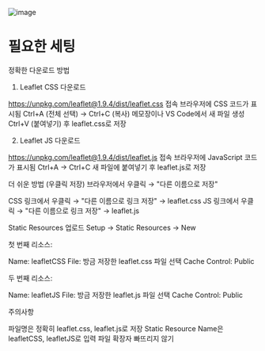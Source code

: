 ![image](https://github.com/user-attachments/assets/f0d475d6-b532-4b03-94e3-780c38364cd7)



# 필요한 세팅
정확한 다운로드 방법
1. Leaflet CSS 다운로드

https://unpkg.com/leaflet@1.9.4/dist/leaflet.css 접속
브라우저에 CSS 코드가 표시됨
Ctrl+A (전체 선택) → Ctrl+C (복사)
메모장이나 VS Code에서 새 파일 생성
Ctrl+V (붙여넣기) 후 leaflet.css로 저장

2. Leaflet JS 다운로드

https://unpkg.com/leaflet@1.9.4/dist/leaflet.js 접속
브라우저에 JavaScript 코드가 표시됨
Ctrl+A → Ctrl+C
새 파일에 붙여넣기 후 leaflet.js로 저장

더 쉬운 방법 (우클릭 저장)
브라우저에서 우클릭 → "다른 이름으로 저장"

CSS 링크에서 우클릭 → "다른 이름으로 링크 저장" → leaflet.css
JS 링크에서 우클릭 → "다른 이름으로 링크 저장" → leaflet.js

Static Resources 업로드
Setup → Static Resources → New

첫 번째 리소스:

Name: leafletCSS
File: 방금 저장한 leaflet.css 파일 선택
Cache Control: Public


두 번째 리소스:

Name: leafletJS
File: 방금 저장한 leaflet.js 파일 선택
Cache Control: Public



주의사항

파일명은 정확히 leaflet.css, leaflet.js로 저장
Static Resource Name은 leafletCSS, leafletJS로 입력
파일 확장자 빠뜨리지 않기
